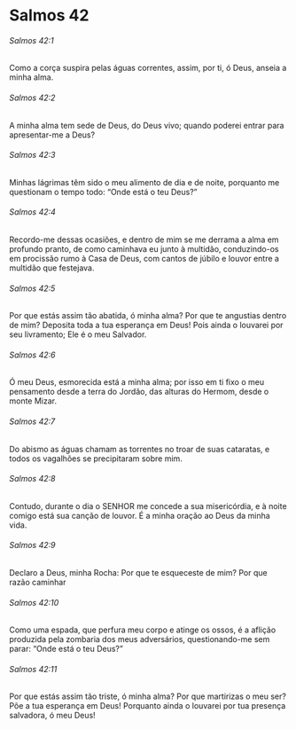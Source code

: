 # Salmos 42

###### Salmos 42:1

Como a corça suspira pelas águas correntes, assim, por ti, ó Deus, anseia a minha alma.

###### Salmos 42:2

A minha alma tem sede de Deus, do Deus vivo; quando poderei entrar para apresentar-me a Deus?

###### Salmos 42:3

Minhas lágrimas têm sido o meu alimento de dia e de noite, porquanto me questionam o tempo todo: “Onde está o teu Deus?”

###### Salmos 42:4

Recordo-me dessas ocasiões, e dentro de mim se me derrama a alma em profundo pranto, de como caminhava eu junto à multidão, conduzindo-os em procissão rumo à Casa de Deus, com cantos de júbilo e louvor entre a multidão que festejava.

###### Salmos 42:5

Por que estás assim tão abatida, ó minha alma? Por que te angustias dentro de mim? Deposita toda a tua esperança em Deus! Pois ainda o louvarei por seu livramento; Ele é o meu Salvador.

###### Salmos 42:6

Ó meu Deus, esmorecida está a minha alma; por isso em ti fixo o meu pensamento desde a terra do Jordão, das alturas do Hermom, desde o monte Mizar.

###### Salmos 42:7

Do abismo as águas chamam as torrentes no troar de suas cataratas, e todos os vagalhões se precipitaram sobre mim.

###### Salmos 42:8

Contudo, durante o dia o SENHOR me concede a sua misericórdia, e à noite comigo está sua canção de louvor. É a minha oração ao Deus da minha vida.

###### Salmos 42:9

Declaro a Deus, minha Rocha: Por que te esqueceste de mim? Por que razão caminhar

###### Salmos 42:10

Como uma espada, que perfura meu corpo e atinge os ossos, é a aflição produzida pela zombaria dos meus adversários, questionando-me sem parar: “Onde está o teu Deus?”

###### Salmos 42:11

Por que estás assim tão triste, ó minha alma? Por que martirizas o meu ser? Põe a tua esperança em Deus! Porquanto ainda o louvarei por tua presença salvadora, ó meu Deus!

